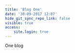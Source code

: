 ```yaml
---
title: 'Blog One'
date: '30-09-2017 12:07'
hide_git_sync_repo_link: false
visible: true
access:
    site.login: true
---
```


One blog